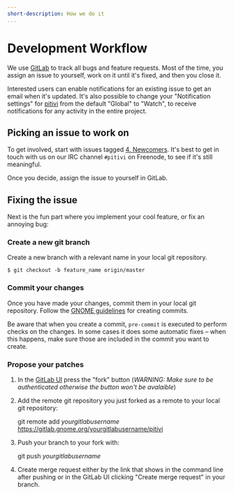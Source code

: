 ```yaml
---
short-description: How we do it
...
```


# Development Workflow

We use [GitLab](https://gitlab.gnome.org/GNOME/pitivi/issues) to track
all bugs and feature requests. Most of the time, you assign an issue
to yourself, work on it until it's fixed, and then you close it.

Interested users can enable notifications for an existing issue to
get an email when it's updated. It's also possible to change your
"Notification settings" for
[pitivi](https://gitlab.gnome.org/GNOME/pitivi) from the default
"Global" to "Watch", to receive notifications for any activity in the
entire project.

## Picking an issue to work on

To get involved, start with issues tagged
[4. Newcomers](https://gitlab.gnome.org/GNOME/pitivi/issues?label_name%5B%5D=4.+Newcomers).
It's best to get in touch with us on our IRC channel `#pitivi` on
Freenode, to see if it's still meaningful.

Once you decide, assign the issue to yourself in GitLab.

## Fixing the issue

Next is the fun part where you implement your cool feature, or fix an
annoying bug:


### Create a new git branch

Create a new branch with a relevant name in your local git repository.

```
$ git checkout -b feature_name origin/master
```

### Commit your changes

Once you have made your changes, commit them in your local git
repository. Follow the [GNOME
guidelines](https://wiki.gnome.org/Newcomers/CodeContributionWorkflow#Commit_guidelines)
for creating commits.

Be aware that when you create a commit, `pre-commit` is executed to
perform checks on the changes. In some cases it does some automatic
fixes – when this happens, make sure those are included in the commit you
want to create.

### Propose your patches

1. In the [GitLab UI](https://gitlab.gnome.org/GNOME/pitivi) press the "fork"
   button (*WARNING: Make sure to be authenticated otherwise the button won't be
   avalaible*)

2. Add the remote git repository you just forked as a remote to your local git repository:

    git remote add *yourgitlabusername* https://gitlab.gnome.org/yourgitlabusername/pitivi

3. Push your branch to your fork with:

    git push *yourgitlabusername*

4. Create merge request either by the link that shows in the command line after
   pushing or in the GitLab UI clicking "Create merge request" in your branch.

